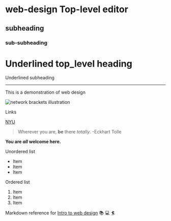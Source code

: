 # web-design Top-level editor
## subheading
### sub-subheading

Underlined top_level heading
========

Underlined subheading
___________

This is a demonstration of web design


![network brackets illustration](network-brackets.png)


Links

[NYU](https://www.nyu.edu/)

> Wherever you are, **be** there *totally*. -Eckhart Tolle

**You are *all* welcome here.**

Unordered list
- Item
- Item
- Item

Ordered list
1. Item
2. Item
3. Item


Markdown reference for [Intro to web design](https://cs.nyu.edu/courses/fall24/CSCI-UA.0004-004/) :books: :computer: :surfer:


